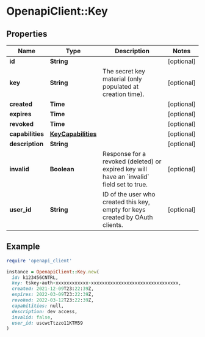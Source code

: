 # OpenapiClient::Key

## Properties

| Name | Type | Description | Notes |
| ---- | ---- | ----------- | ----- |
| **id** | **String** |  | [optional] |
| **key** | **String** | The secret key material (only populated at creation time). | [optional] |
| **created** | **Time** |  | [optional] |
| **expires** | **Time** |  | [optional] |
| **revoked** | **Time** |  | [optional] |
| **capabilities** | [**KeyCapabilities**](KeyCapabilities.md) |  | [optional] |
| **description** | **String** |  | [optional] |
| **invalid** | **Boolean** | Response for a revoked (deleted) or expired key will have an &#x60;invalid&#x60; field set to true.  | [optional] |
| **user_id** | **String** | ID of the user who created this key, empty for keys created by OAuth clients.  | [optional] |

## Example

```ruby
require 'openapi_client'

instance = OpenapiClient::Key.new(
  id: k123456CNTRL,
  key: tskey-auth-xxxxxxxxxxxx-xxxxxxxxxxxxxxxxxxxxxxxxxxxxxxxx,
  created: 2021-12-09T23:22:39Z,
  expires: 2022-03-09T23:22:39Z,
  revoked: 2022-03-12T23:22:39Z,
  capabilities: null,
  description: dev access,
  invalid: false,
  user_id: uscwcTtzzo11KTM59
)
```

